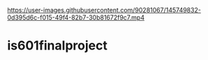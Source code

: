 

https://user-images.githubusercontent.com/90281067/145749832-0d395d6c-f015-49f4-82b7-30b81672f9c7.mp4

# is601finalproject
